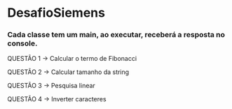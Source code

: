 # DesafioSiemens

<h3>Cada classe tem um main, ao executar, receberá a resposta no console.</h3>

QUESTÃO 1 -> Calcular o termo de Fibonacci

QUESTÃO 2 -> Calcular tamanho da string

QUESTÃO 3 -> Pesquisa linear

QUESTÃO 4 -> Inverter caracteres
